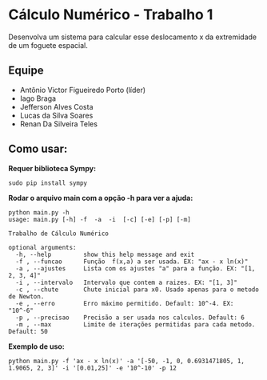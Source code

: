# Cálculo Numérico - Trabalho 1

Desenvolva um sistema para calcular esse deslocamento x da extremidade de um foguete espacial.

## Equipe

- Antônio Victor Figueiredo Porto (líder)
- Iago Braga
- Jefferson Alves Costa
- Lucas da Silva Soares
- Renan Da Silveira Teles

## Como usar:

**Requer biblioteca Sympy:**

    sudo pip install sympy

**Rodar o arquivo main com a opção -h para ver a ajuda:**

    python main.py -h
    usage: main.py [-h] -f  -a  -i  [-c] [-e] [-p] [-m]

    Trabalho de Cálculo Numérico

    optional arguments:
      -h, --help         show this help message and exit
      -f , --funcao      Função  f(x,a) a ser usada. EX: "ax - x ln(x)"
      -a , --ajustes     Lista com os ajustes "a" para a função. EX: "[1, 2, 3, 4]"
      -i , --intervalo   Intervalo que contem a raizes. EX: "[1, 3]"
      -c , --chute       Chute inicial para x0. Usado apenas para o metodo de Newton.
      -e , --erro        Erro máximo permitido. Default: 10^-4. EX: "10^-6"
      -p , --precisao    Precisão a ser usada nos calculos. Default: 6
      -m , --max         Limite de iterações permitidas para cada metodo. Default: 50


**Exemplo de uso:**

    python main.py -f 'ax - x ln(x)' -a '[-50, -1, 0, 0.6931471805, 1, 1.9065, 2, 3]' -i '[0.01,25]' -e '10^-10' -p 12